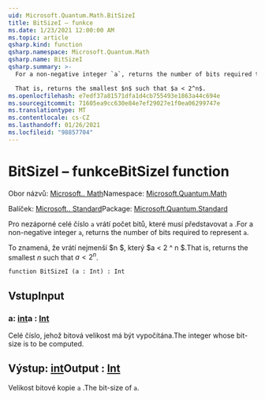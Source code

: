 ```yaml
---
uid: Microsoft.Quantum.Math.BitSizeI
title: BitSizeI – funkce
ms.date: 1/23/2021 12:00:00 AM
ms.topic: article
qsharp.kind: function
qsharp.namespace: Microsoft.Quantum.Math
qsharp.name: BitSizeI
qsharp.summary: >-
  For a non-negative integer `a`, returns the number of bits required to represent `a`.

  That is, returns the smallest $n$ such that $a < 2^n$.
ms.openlocfilehash: e7edf37a81571dfa1d4cb755493e1863a44c694e
ms.sourcegitcommit: 71605ea9cc630e84e7ef29027e1f0ea06299747e
ms.translationtype: MT
ms.contentlocale: cs-CZ
ms.lasthandoff: 01/26/2021
ms.locfileid: "98857704"
---
```

# <a name="bitsizei-function"></a><span data-ttu-id="67b4b-102">BitSizeI – funkce</span><span class="sxs-lookup"><span data-stu-id="67b4b-102">BitSizeI function</span></span>

<span data-ttu-id="67b4b-103">Obor názvů: [Microsoft.. Math](xref:Microsoft.Quantum.Math)</span><span class="sxs-lookup"><span data-stu-id="67b4b-103">Namespace: [Microsoft.Quantum.Math](xref:Microsoft.Quantum.Math)</span></span>

<span data-ttu-id="67b4b-104">Balíček: [Microsoft.. Standard](https://nuget.org/packages/Microsoft.Quantum.Standard)</span><span class="sxs-lookup"><span data-stu-id="67b4b-104">Package: [Microsoft.Quantum.Standard](https://nuget.org/packages/Microsoft.Quantum.Standard)</span></span>


<span data-ttu-id="67b4b-105">Pro nezáporné celé číslo `a` vrátí počet bitů, které musí představovat `a` .</span><span class="sxs-lookup"><span data-stu-id="67b4b-105">For a non-negative integer `a`, returns the number of bits required to represent `a`.</span></span>

<span data-ttu-id="67b4b-106">To znamená, že vrátí nejmenší $n $, který $a < 2 ^ n $.</span><span class="sxs-lookup"><span data-stu-id="67b4b-106">That is, returns the smallest $n$ such that $a < 2^n$.</span></span>

```qsharp
function BitSizeI (a : Int) : Int
```


## <a name="input"></a><span data-ttu-id="67b4b-107">Vstup</span><span class="sxs-lookup"><span data-stu-id="67b4b-107">Input</span></span>

### <a name="a--int"></a><span data-ttu-id="67b4b-108">a: [int](xref:microsoft.quantum.lang-ref.int)</span><span class="sxs-lookup"><span data-stu-id="67b4b-108">a : [Int](xref:microsoft.quantum.lang-ref.int)</span></span>

<span data-ttu-id="67b4b-109">Celé číslo, jehož bitová velikost má být vypočítána.</span><span class="sxs-lookup"><span data-stu-id="67b4b-109">The integer whose bit-size is to be computed.</span></span>



## <a name="output--int"></a><span data-ttu-id="67b4b-110">Výstup: [int](xref:microsoft.quantum.lang-ref.int)</span><span class="sxs-lookup"><span data-stu-id="67b4b-110">Output : [Int](xref:microsoft.quantum.lang-ref.int)</span></span>

<span data-ttu-id="67b4b-111">Velikost bitové kopie `a` .</span><span class="sxs-lookup"><span data-stu-id="67b4b-111">The bit-size of `a`.</span></span>